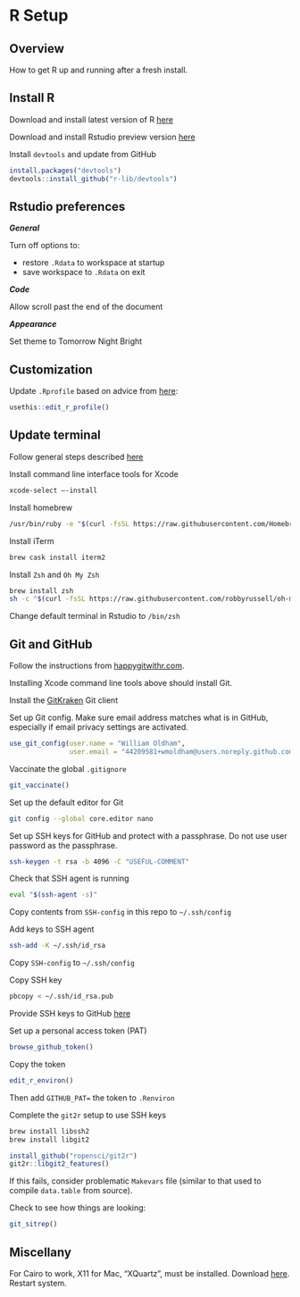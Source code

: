 R Setup
================

## Overview

How to get R up and running after a fresh install.

## Install R

Download and install latest version of R
[here](https://cran.r-project.org/)

Download and install Rstudio preview version
[here](https://rstudio.com/products/rstudio/download/preview/)

Install `devtools` and update from GitHub

``` r
install.packages("devtools")
devtools::install_github("r-lib/devtools")
```

## Rstudio preferences

***General***

Turn off options to:

  - restore `.Rdata` to workspace at startup
  - save workspace to `.Rdata` on exit

***Code***

Allow scroll past the end of the document

***Appearance***

Set theme to Tomorrow Night Bright

## Customization

Update `.Rprofile` based on advice from
[here](http://kevinushey.github.io/blog/2015/02/02/rprofile-essentials/):

``` r
usethis::edit_r_profile()
```

## Update terminal

Follow general steps described
[here](https://www.freecodecamp.org/news/how-to-configure-your-macos-terminal-with-zsh-like-a-pro-c0ab3f3c1156/)

Install command line interface tools for Xcode

``` zsh
xcode-select —-install
```

Install homebrew

``` zsh
/usr/bin/ruby -e "$(curl -fsSL https://raw.githubusercontent.com/Homebrew/install/master/install)"
```

Install iTerm

``` zsh
brew cask install iterm2
```

Install `Zsh` and `Oh My Zsh`

``` zsh
brew install zsh
sh -c "$(curl -fsSL https://raw.githubusercontent.com/robbyrussell/oh-my-zsh/master/tools/install.sh)"
```

Change default terminal in Rstudio to `/bin/zsh`

## Git and GitHub

Follow the instructions from
[happygitwithr.com](https://happygitwithr.com/).

Installing Xcode command line tools above should install Git.

Install the [GitKraken](https://www.gitkraken.com/download/mac) Git
client

Set up Git config. Make sure email address matches what is in GitHub,
especially if email privacy settings are activated.

``` r
use_git_config(user.name = "William Oldham", 
               user.email = "44209581+wmoldham@users.noreply.github.com")
```

Vaccinate the global `.gitignore`

``` r
git_vaccinate()
```

Set up the default editor for Git

``` zsh
git config --global core.editor nano 
```

Set up SSH keys for GitHub and protect with a passphrase. Do not use
user password as the passphrase.

``` zsh
ssh-keygen -t rsa -b 4096 -C "USEFUL-COMMENT"
```

Check that SSH agent is running

``` zsh
eval "$(ssh-agent -s)"
```

Copy contents from `SSH-config` in this repo to `~/.ssh/config`

Add keys to SSH agent

``` zsh
ssh-add -K ~/.ssh/id_rsa
```

Copy `SSH-config` to `~/.ssh/config`

Copy SSH key

``` zsh
pbcopy < ~/.ssh/id_rsa.pub
```

Provide SSH keys to GitHub [here](https://github.com/settings/keys)

Set up a personal access token (PAT)

``` r
browse_github_token()
```

Copy the token

``` r
edit_r_environ()
```

Then add `GITHUB_PAT=` the token to `.Renviron`

Complete the `git2r` setup to use SSH keys

``` zsh
brew install libssh2
brew install libgit2
```

``` r
install_github("ropensci/git2r")
git2r::libgit2_features()
```

If this fails, consider problematic `Makevars` file (similar to that
used to compile `data.table` from source).

Check to see how things are looking:

``` r
git_sitrep()
```

## Miscellany

For Cairo to work, X11 for Mac, “XQuartz”, must be installed. Download
[here](https://www.xquartz.org/). Restart system.
